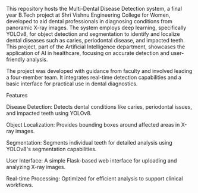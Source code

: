 This repository hosts the Multi-Dental Disease Detection system, a final year B.Tech project at Shri Vishnu Engineering College for Women, developed to aid dental professionals in diagnosing conditions from panoramic X-ray images. The system employs deep learning, specifically YOLOv8, for object detection and segmentation to identify and localize dental diseases such as caries, periodontal disease, and impacted teeth. This project, part of the Artificial Intelligence department, showcases the application of AI in healthcare, focusing on accurate detection and user-friendly analysis.

The project was developed with guidance from faculty and involved leading a four-member team. It integrates real-time detection capabilities and a basic interface for practical use in dental diagnostics.

Features



Disease Detection: Detects dental conditions like caries, periodontal issues, and impacted teeth using YOLOv8.



Object Localization: Provides bounding boxes around affected areas in X-ray images.



Segmentation: Segments individual teeth for detailed analysis using YOLOv8's segmentation capabilities.



User Interface: A simple Flask-based web interface for uploading and analyzing X-ray images.



Real-time Processing: Optimized for efficient analysis to support clinical workflows.
